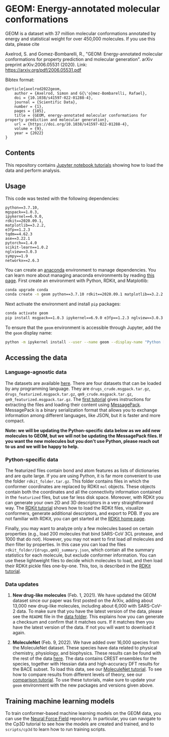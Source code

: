 # GEOM: Energy-annotated molecular conformations 

GEOM is a dataset with 37 million molecular conformations annotated by energy and statistical weight for over 450,000 molecules. If you use this data, please cite

Axelrod, S. and Gomez-Bombarelli, R., "GEOM: Energy-annotated molecular conformations for property prediction and molecular generation". arXiv preprint arXiv:2006.05531 (2020). Link: https://arxiv.org/pdf/2006.05531.pdf

Bibtex format:

```
@article{axelrod2022geom,
	author = {Axelrod, Simon and G{\'o}mez-Bombarelli, Rafael},
	doi = {10.1038/s41597-022-01288-4},
	journal = {Scientific Data},
	number = {1},
	pages = {185},
	title = {GEOM, energy-annotated molecular conformations for property prediction and molecular generation},
	url = {https://doi.org/10.1038/s41597-022-01288-4},
	volume = {9},
	year = {2022}
}
```


## Contents
This repository contains [Jupyter notebook tutorials](https://github.com/learningmatter-mit/geom/blob/master/tutorials) showing how to load the data and perform analysis.

## Usage
This code was tested with the following dependencies:
```
python==3.7.10,
mgspack==1.0.3,
ipykernel==6.9.0,
rdkit==2020.09.1,
matplotlib==3.2.2,
e3fp==1.2.3
tqdm==4.62.3
ase==3.22.1
pytorch==1.4.0 
scikit-learn==1.0.2 
nglview==3.0.3
sympy==1.9 
networkx==2.6.3
```

You can create an [anaconda](https://conda.io/docs/index.html) environment to manage dependencies. You can learn more about managing anaconda environments by reading [this page](http://conda.pydata.org/). First create an environment with Python, RDKit, and Matplotlib:

```bash
conda upgrade conda
conda create -n geom python==3.7.10 rdkit==2020.09.1 matplotlib==3.2.2 tqdm==4.62.3 ase==3.22.1 pytorch==1.4.0 scikit-learn==1.0.2 -c rdkit -c conda-forge -c pytorch -c anaconda

```
Next activate the environment and install `pip` packages:
```bash
conda activate geom
pip install msgpack==1.0.3 ipykernel==6.9.0 e3fp==1.2.3 nglview==3.0.3 sympy==1.9 networkx==2.6.3
```
To ensure that the `geom` environment is accessible through Jupyter, add the the `geom` display name:
```bash
python -m ipykernel install --user --name geom --display-name "Python [conda env:geom"]
```

## Accessing the data

### Language-agnostic data

The datasets are available [here](https://doi.org/10.7910/DVN/JNGTDF). There are four datasets that can be loaded by any programming language. They are `drugs_crude.msgpack.tar.gz`, `drugs_featurized.msgpack.tar.gz`, `qm9_crude.msgpack.tar.gz`, `qm9_featurized.msgpack.tar.gz`. The [first tutorial](https://github.com/learningmatter-mit/geom/blob/master/tutorials/01_loading_data.ipynb) gives instructions for extracting the files and loading their content using [MessagePack](https://msgpack.org/index.html). MessagePack is a binary serialization format that allows you to exchange information among different languages, like JSON, but it is faster and more compact. 

**Note: we will be updating the Python-specific data below as we add new molecules to GEOM, but we will not be updating the MessagePack files. If you want the new molecules but you don't use Python, please reach out to us and we will be happy to help.**

### Python-specific data

The featurized files contain bond and atom features as lists of dictionaries and are quite large. If you are using Python, it is far more convenient to use the folder `rdkit_folder.tar.gz`. This folder contains files in which the conformer coordinates are replaced by RDKit `mol` objects. These objects contain both the coordinates and all the connectivity information contained in the `featurized` files, but use far less disk space. Moreover, with RDKit you can generate your own 2D and 3D descriptors in a very straightforward way. The [RDKit tutorial](https://github.com/learningmatter-mit/geom/blob/master/tutorials/02_loading_rdkit_mols.ipynb) shows how to load the RDKit files, visualize conformers, generate additional descriptors, and export to PDB. If you are not familiar with RDKit, you can get started at the [RDKit home page](https://www.rdkit.org/docs/index.html).

Finally, you may want to analyze only a few molecules based on certain properties (e.g., load 200 molecules that bind SARS-CoV 3CL protease, and 1000 that do not). However, you may not want to first load *all* molecules and *then* filter by properties. In this case you can load the files `rdkit_folder/{drugs,qm9}_summary.json`, which contain all the summary statistics for each molecule, but exclude conformer information. You can use these lightweight files to decide which molecules to load, and then load their RDKit pickle files one-by-one. This, too, is described in the [RDKit tutorial](https://github.com/learningmatter-mit/geom/blob/master/tutorials/02_loading_rdkit_mols.ipynb).


### Data updates
1. **New drug-like molecules** (Feb. 1, 2021). We have updated the GEOM dataset since our paper was first posted on the ArXiv, adding about 13,000 new drug-like molecules, including about 6,000 with SARS-CoV-2 data. To make sure that you have the latest version of the data, please see the `README` file in the [data folder](https://doi.org/10.7910/DVN/JNGTDF). This explains how you can generate a checksum and confirm that it matches ours. If it matches then you have the latest version of the data. If not you will want to download it again.

2. **MoleculeNet** (Feb. 9, 2022). We have added over 16,000 species from the MoleculeNet dataset. These species have data related to physical chemistry, physiology, and biophysics. These results can be found with the rest of the data [here](https://doi.org/10.7910/DVN/JNGTDF). The data contains CREST ensembles for the species, together with Hessian data and high-accuracy DFT results for the BACE subset. To load this data, see our [MoleculeNet tutorial](https://github.com/learningmatter-mit/geom/blob/master/tutorials/03_loading_molecule_net.ipynb). To see how to compare results from different levels of theory, see our [comparison tutorial](https://github.com/learningmatter-mit/geom/blob/master/tutorials/04_comparing_ensembles.ipynb). To use these tutorials, make sure to update your `geom` environment with the new packages and versions given above.


## Training machine learning models
To train conformer-based machine learning models on the GEOM data, you can use the [Neural Force Field](https://github.com/learningmatter-mit/NeuralForceField) repository. In particular, you can navigate to the Cp3D tutorial to see how the models are created and trained, and to `scripts/cp3d` to learn how to run training scripts.

